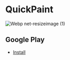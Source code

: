 # QuickPaint

![Webp net-resizeimage (1)](https://user-images.githubusercontent.com/57268763/74557308-c8edd400-4f57-11ea-8992-ad33ef29aa6c.jpg)

## Google Play
* [Install](https://play.google.com/store/apps/details?id=com.hfad.quickpaint&hl=en_US)
